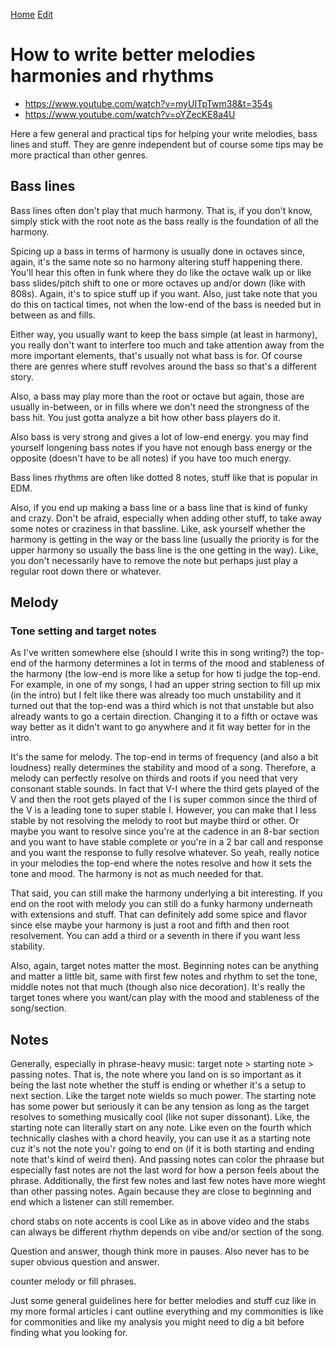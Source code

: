 [Home](../index.md) [Edit](https://github.com/Woutitit/woutitit.github.io/edit/master/articles/how-to-write-better-melodies-harmonies-and-rhythms.md)

# How to write better melodies harmonies and rhythms
- https://www.youtube.com/watch?v=myUITpTwm38&t=354s
- https://www.youtube.com/watch?v=oYZecKE8a4U

Here a few general and practical tips for helping your write melodies, bass lines and stuff. They are genre independent but of course some tips may be more practical than other genres.

## Bass lines
Bass lines often don't play that much harmony. That is, if you don't know, simply stick with the root note as the bass really is the foundation of all the harmony.

Spicing up a bass in terms of harmony is usually done in octaves since, again, it's the same note so no harmony altering stuff happening there. You'll hear this often in funk where they do like the octave walk up or like bass slides/pitch shift to one or more octaves up and/or down (like with 808s). Again, it's to spice stuff up if you want. Also, just take note that you do this on tactical times, not when the low-end of the bass is needed but in between as and fills.

Either way, you usually want to keep the bass simple (at least in harmony), you really don't want to interfere too much and take attention away from the more important elements, that's usually not what bass is for. Of course there are genres where stuff revolves around the bass so that's a different story.

Also, a bass may play more than the root or octave but again, those are usually in-between, or in fills where we don't need the strongness of the bass hit. You just gotta analyze a bit how other bass players do it.

Also bass is very strong and gives a lot of low-end energy. you may find yourself longening bass notes if you have not enough bass energy or the opposite (doesn't have to be all notes) if you have too much energy.

Bass lines rhythms are often like dotted 8 notes, stuff like that is popular in EDM.

Also, if you end up making a bass line or a bass line that is kind of funky and crazy. Don't be afraid, especially when adding other stuff, to take away some notes or craziness in that bassline. Like, ask yourself whether the harmony is getting in the way or the bass line (usually the priority is for the upper harmony so usually the bass line is the one getting in the way). Like, you don't necessarily have to remove the note but perhaps just play a regular root down there or whatever.

## Melody
### Tone setting and target notes
As I've written somewhere else (should I write this in song writing?) the top-end of the harmony determines a lot in terms of the mood and stableness of the harmony (the low-end is more like a setup for how ti judge the top-end. For example, in one of my songs, I had an upper string section to fill up mix (in the intro) but I felt like there was already too much unstability and it turned out that the top-end was a third which is not that unstable but also already wants to go a certain direction. Changing it to a fifth or octave was way better as it didn't want to go anywhere and it fit way better for in the intro.

It's the same for melody. The top-end in terms of frequency (and also a bit loudness) really determines the stability and mood of a song. Therefore, a melody can perfectly resolve on thirds and roots if you need that very consonant stable sounds. In fact that V-I where the third gets played of the V and then the root gets played of the I is super common since the third of the V is a leading tone to super stable I. However, you can make that I less stable by not resolving the melody to root but maybe third or other. Or maybe you want to resolve since you're at the cadence in an 8-bar section and you want to have stable complete or you're in a 2 bar call and response and you want the response to fully resolve whatever. So yeah, really notice in your melodies the top-end where the notes resolve and how it sets the tone and mood. The harmony is not as much needed for that.

That said, you can still make the harmony underlying a bit interesting. If you end on the root with melody you can still do a funky harmony underneath with extensions and stuff. That can definitely add some spice and flavor since else maybe your harmony is just a root and fifth and then root resolvement. You can add a third or a seventh in there if you want less stability.

Also, again, target notes matter the most. Beginning notes can be anything and matter a little bit, same with first few notes and rhythm to set the tone, middle notes not that much (though also nice decoration). It's really the target tones where you want/can play with the mood and stableness of the song/section.

## Notes
Generally, especially in phrase-heavy music: target note > starting note > passing notes. That is, the note where you land on is so important as it being the last note whether the stuff is ending or whether it's a setup to next section. Like the target note wields so much power. The starting note has some power but seriously it can be any tension as long as the target resolves to something musically cool (like not super dissonant). Like, the starting note can literally start on any note. Like even on the fourth which technically clashes with a chord heavily, you can use it as a starting note cuz it's not the note you'r going to end on (if it is both starting and ending note that's kind of weird then). And passing notes can color the phraase but especially fast notes are not the last word for how a person feels about the phrase. Additionally, the first few notes and last few notes have more wieght than other passing notes. Again because they are close to beginning and end which a listener can still remember.

chord stabs on note accents is cool Like as in above video and the stabs can always be different rhythm depends on vibe and/or section of the song.

Question and answer, though think more in pauses. Also never has to be super obvious question and answer.

counter melody or fill phrases.

Just some general guidelines here for better melodies and stuff cuz like in my more formal articles i cant outline everything and my commonities is like for commonities and like my analysis you might need to dig a bit before finding what you looking for.
